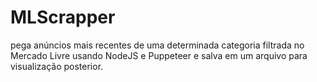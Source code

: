 # MLScrapper
pega anúncios mais recentes de uma determinada categoria filtrada no Mercado Livre usando NodeJS e Puppeteer e salva em um arquivo para visualização posterior.
